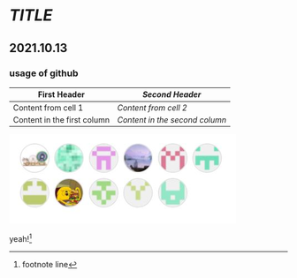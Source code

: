 # ***TITLE***
## **2021.10.13**
### usage of github  

First Header | *Second Header*
------------ | -------------
Content from cell 1 | *Content from cell 2*
Content in the first column | *Content in the second column*

![hahahahaha](https://github.com/ophwsjtu18/ohw21f/blob/main/contributers20211013.JPG)

yeah![^1]
[^1]:footnote line
